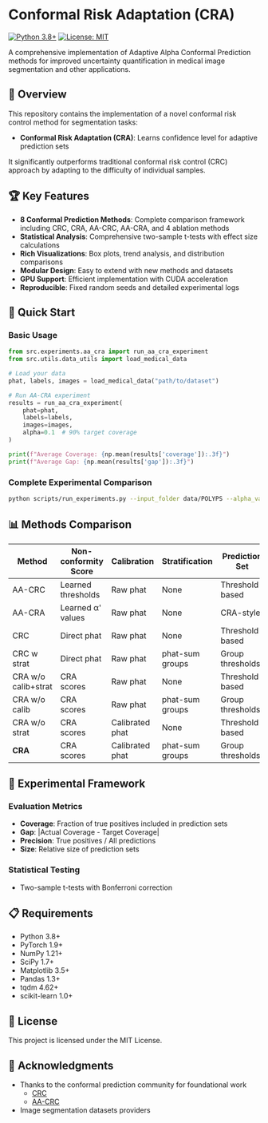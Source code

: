 # Conformal Risk Adaptation (CRA)

[![Python 3.8+](https://img.shields.io/badge/python-3.8+-blue.svg)](https://www.python.org/downloads/)
[![License: MIT](https://img.shields.io/badge/License-MIT-yellow.svg)](https://opensource.org/licenses/MIT)

A comprehensive implementation of Adaptive Alpha Conformal Prediction methods for improved uncertainty quantification in medical image segmentation and other applications.

## 🎯 Overview

This repository contains the implementation of a novel conformal risk control method for segmentation tasks:

- **Conformal Risk Adaptation (CRA)**: Learns confidence level for adaptive prediction sets

It significantly outperforms traditional conformal risk control (CRC) approach by adapting to the difficulty of individual samples.

## 🏆 Key Features

- **8 Conformal Prediction Methods**: Complete comparison framework including CRC, CRA, AA-CRC, AA-CRA, and 4 ablation methods
- **Statistical Analysis**: Comprehensive two-sample t-tests with effect size calculations
- **Rich Visualizations**: Box plots, trend analysis, and distribution comparisons
- **Modular Design**: Easy to extend with new methods and datasets
- **GPU Support**: Efficient implementation with CUDA acceleration
- **Reproducible**: Fixed random seeds and detailed experimental logs

## 🚀 Quick Start

### Basic Usage
```python
from src.experiments.aa_cra import run_aa_cra_experiment
from src.utils.data_utils import load_medical_data

# Load your data
phat, labels, images = load_medical_data("path/to/dataset")

# Run AA-CRA experiment
results = run_aa_cra_experiment(
    phat=phat, 
    labels=labels, 
    images=images,
    alpha=0.1  # 90% target coverage
)

print(f"Average Coverage: {np.mean(results['coverage']):.3f}")
print(f"Average Gap: {np.mean(results['gap']):.3f}")
```
### Complete Experimental Comparison
```bash
python scripts/run_experiments.py --input_folder data/POLYPS --alpha_values 0.05 0.1 0.2
```

## 📊 Methods Comparison

| Method | Non-conformity Score | Calibration | Stratification | Prediction Set |
|--------|---------------------|-------------|----------------|----------------|
| AA-CRC | Learned thresholds | Raw phat | None | Threshold-based |
| AA-CRA | Learned α' values | Raw phat | None | CRA-style |
| CRC | Direct phat | Raw phat | None | Threshold-based |
| CRC w strat | Direct phat | Raw phat | phat-sum groups | Group thresholds |
| CRA w/o calib+strat | CRA scores | Raw phat | None | Threshold-based |
| CRA w/o calib | CRA scores | Raw phat | phat-sum groups | Group thresholds |
| CRA w/o strat | CRA scores | Calibrated phat | None | Threshold-based |
| **CRA** | CRA scores | Calibrated phat | phat-sum groups | Group thresholds |

## 🔬 Experimental Framework

### Evaluation Metrics
- **Coverage**: Fraction of true positives included in prediction sets
- **Gap**: |Actual Coverage - Target Coverage|
- **Precision**: True positives / All predictions
- **Size**: Relative size of prediction sets

### Statistical Testing
- Two-sample t-tests with Bonferroni correction

## 📋 Requirements

- Python 3.8+
- PyTorch 1.9+
- NumPy 1.21+
- SciPy 1.7+
- Matplotlib 3.5+
- Pandas 1.3+
- tqdm 4.62+
- scikit-learn 1.0+

## 📄 License

This project is licensed under the MIT License.

## 🙏 Acknowledgments

- Thanks to the conformal prediction community for foundational work
  - [CRC](https://github.com/aangelopoulos/conformal-risk)
  - [AA-CRC](https://github.com/vincentblot28/AA-CRC)
- Image segmentation datasets providers
